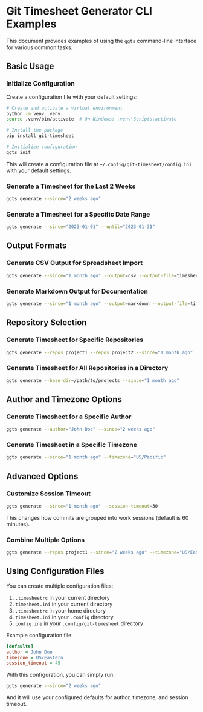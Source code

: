 # Git Timesheet Generator CLI Examples

This document provides examples of using the `ggts` command-line interface for various common tasks.

## Basic Usage

### Initialize Configuration

Create a configuration file with your default settings:

```bash
# Create and activate a virtual environment
python -m venv .venv
source .venv/bin/activate  # On Windows: .venv\Scripts\activate

# Install the package
pip install git-timesheet

# Initialize configuration
ggts init
```

This will create a configuration file at `~/.config/git-timesheet/config.ini` with your default settings.

### Generate a Timesheet for the Last 2 Weeks

```bash
ggts generate --since="2 weeks ago"
```

### Generate a Timesheet for a Specific Date Range

```bash
ggts generate --since="2023-01-01" --until="2023-01-31"
```

## Output Formats

### Generate CSV Output for Spreadsheet Import

```bash
ggts generate --since="1 month ago" --output=csv --output-file=timesheet.csv
```

### Generate Markdown Output for Documentation

```bash
ggts generate --since="1 month ago" --output=markdown --output-file=timesheet.md
```

## Repository Selection

### Generate Timesheet for Specific Repositories

```bash
ggts generate --repos project1 --repos project2 --since="1 month ago"
```

### Generate Timesheet for All Repositories in a Directory

```bash
ggts generate --base-dir=/path/to/projects --since="1 month ago"
```

## Author and Timezone Options

### Generate Timesheet for a Specific Author

```bash
ggts generate --author="John Doe" --since="2 weeks ago"
```

### Generate Timesheet in a Specific Timezone

```bash
ggts generate --since="1 month ago" --timezone="US/Pacific"
```

## Advanced Options

### Customize Session Timeout

```bash
ggts generate --since="1 month ago" --session-timeout=30
```

This changes how commits are grouped into work sessions (default is 60 minutes).

### Combine Multiple Options

```bash
ggts generate --repos project1 --since="2 weeks ago" --timezone="US/Eastern" --output=csv --output-file=project1_timesheet.csv
```

## Using Configuration Files

You can create multiple configuration files:

1. `.timesheetrc` in your current directory
2. `timesheet.ini` in your current directory
3. `.timesheetrc` in your home directory
4. `timesheet.ini` in your `.config` directory
5. `config.ini` in your `.config/git-timesheet` directory

Example configuration file:

```ini
[defaults]
author = John Doe
timezone = US/Eastern
session_timeout = 45
```

With this configuration, you can simply run:

```bash
ggts generate --since="2 weeks ago"
```

And it will use your configured defaults for author, timezone, and session timeout.